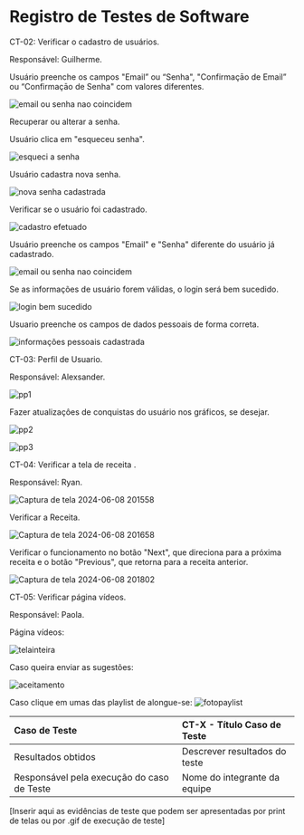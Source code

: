 # Registro de Testes de Software

CT-02: Verificar o cadastro de usuários.

Responsável: Guilherme. 

Usuário preenche os campos "Email” ou “Senha", "Confirmaçāo de Email” ou “Confirmaçāo de Senha" com valores diferentes.

![email ou senha nao coincidem](https://github.com/ICEI-PUC-Minas-PMV-ADS/pmv-ads-2024-1-e1-proj-web-t14-health-web/assets/166670130/ca5b3ff4-4e1c-44a1-9861-7576256410de)

Recuperar ou alterar a senha.

Usuário clica em "esqueceu senha".

![esqueci a senha](https://github.com/ICEI-PUC-Minas-PMV-ADS/pmv-ads-2024-1-e1-proj-web-t14-health-web/assets/166670130/605cb54b-ce1a-403d-be47-6228f1a4a6b0)

Usuário cadastra nova senha.

![nova senha cadastrada](https://github.com/ICEI-PUC-Minas-PMV-ADS/pmv-ads-2024-1-e1-proj-web-t14-health-web/assets/166670130/35bda55b-a1a6-41f7-ac61-b8e2dc3183c3)

Verificar se o usuário foi cadastrado.

![cadastro efetuado](https://github.com/ICEI-PUC-Minas-PMV-ADS/pmv-ads-2024-1-e1-proj-web-t14-health-web/assets/166670130/885188d9-dc76-486b-984e-a739f3622db8)

Usuário preenche os campos "Email" e "Senha" diferente do usuário já cadastrado.

![email ou senha nao coincidem](https://github.com/ICEI-PUC-Minas-PMV-ADS/pmv-ads-2024-1-e1-proj-web-t14-health-web/assets/166670130/7bc8373c-c74a-4e24-b82b-c2cc8e7a8e91)

Se as informações de usuário forem válidas, o login será bem sucedido.

![login bem sucedido](https://github.com/ICEI-PUC-Minas-PMV-ADS/pmv-ads-2024-1-e1-proj-web-t14-health-web/assets/166670130/cc715b8a-4cb9-4624-babc-567b7bcaa201)

Usuario preenche os campos de dados pessoais de forma correta.

![informações pessoais cadastrada](https://github.com/ICEI-PUC-Minas-PMV-ADS/pmv-ads-2024-1-e1-proj-web-t14-health-web/assets/166670130/dac73b40-72ac-4c68-a94c-4feace5ff8be)


CT-03: Perfil de Usuario.

Responsável: Alexsander.

![pp1](https://github.com/ICEI-PUC-Minas-PMV-ADS/pmv-ads-2024-1-e1-proj-web-t14-health-web/assets/166960693/ad233484-341f-4bcc-8ca9-1cceeb0fedd3)

Fazer atualizaçôes de conquistas do usuário nos gráficos, se desejar. 

![pp2](https://github.com/ICEI-PUC-Minas-PMV-ADS/pmv-ads-2024-1-e1-proj-web-t14-health-web/assets/166960693/1dbf067e-87df-42ba-927b-5a024083681d)

![pp3](https://github.com/ICEI-PUC-Minas-PMV-ADS/pmv-ads-2024-1-e1-proj-web-t14-health-web/assets/166960693/7d6daadc-9f98-41e4-9009-83aa5042b2b5)


CT-04: Verificar a tela de receita  .

Responsável: Ryan.

![Captura de tela 2024-06-08 201558](https://github.com/ICEI-PUC-Minas-PMV-ADS/pmv-ads-2024-1-e1-proj-web-t14-health-web/assets/167947707/6baafeed-684c-4044-b3b2-b9f2d99e9c69)

Verificar a Receita.

![Captura de tela 2024-06-08 201658](https://github.com/ICEI-PUC-Minas-PMV-ADS/pmv-ads-2024-1-e1-proj-web-t14-health-web/assets/167947707/94300809-71b2-4e3a-a7cd-885f3d81fc67)

Verificar o funcionamento no botão "Next", que direciona para a próxima receita e o botão "Previous", que retorna para a receita anterior.

![Captura de tela 2024-06-08 201802](https://github.com/ICEI-PUC-Minas-PMV-ADS/pmv-ads-2024-1-e1-proj-web-t14-health-web/assets/167947707/076368fe-21d6-46f3-8adf-1fd6bbb6349d)


CT-05: Verificar página vídeos. <br>

Responsável: Paola.  <br>

Página vídeos:

![telainteira](https://github.com/ICEI-PUC-Minas-PMV-ADS/pmv-ads-2024-1-e1-proj-web-t14-health-web/assets/163153963/f3ee4c05-050a-43a7-966e-9d0ae27e1d09) <br>

Caso queira enviar as sugestões:

![aceitamento](https://github.com/ICEI-PUC-Minas-PMV-ADS/pmv-ads-2024-1-e1-proj-web-t14-health-web/assets/163153963/3cce2453-0c1b-4ccb-914b-589a784bc1bb)


Caso clique em umas das playlist de alongue-se:
![fotopaylist](https://github.com/ICEI-PUC-Minas-PMV-ADS/pmv-ads-2024-1-e1-proj-web-t14-health-web/assets/163153963/610372bc-8b88-4901-96d0-fd13a0860fc6)




|Caso de Teste    | CT-X - Título Caso de Teste |
|:---|:---|
| Resultados obtidos | Descrever resultados do teste  |
| Responsável pela execução do caso de Teste | Nome do integrante da equipe |

[Inserir aqui as evidências de teste que podem ser apresentadas por print de telas ou por .gif de execução de teste]
